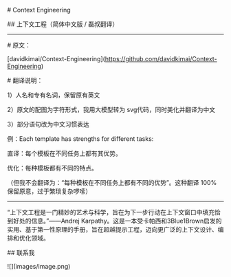 \# Context Engineering



\## 上下文工程（简体中文版 / 磊叔翻译）

----

\# 原文：



\[davidkimai/Context-Engineering](https://github.com/davidkimai/Context-Engineering)



\# 翻译说明：

1）人名和专有名词，保留原有英文

2）原文的配图为字符形式，我用大模型转为 svg代码，同时美化并翻译为中文

3）部分语句改为中文习惯表达



例：Each template has strengths for different tasks:

直译：每个模板在不同任务上都有其优势。

优化：每种模板都有不同的特点。

（但我不会翻译为：“每种模板在不同任务上都有不同的优势”。这种翻译 100% 保留原意，过于繁琐复杂啰嗦）



----

“上下文工程是一门精妙的艺术与科学，旨在为下一步行动在上下文窗口中填充恰到好处的信息。”——Andrej Karpathy。这是一本受卡帕西和3Blue1Brown启发的实用、基于第一性原理的手册，旨在超越提示工程，迈向更广泛的上下文设计、编排和优化领域。



\## 联系我



!\[](images/image.png)

























